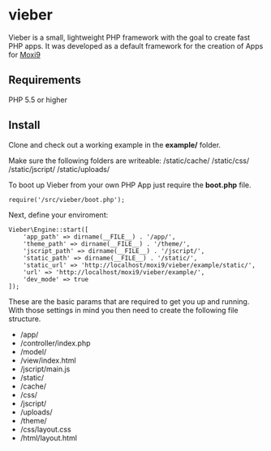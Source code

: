 vieber
======

Vieber is a small, lightweight PHP framework with the goal to create fast PHP apps. It was developed as a default framework
for the creation of Apps for [Moxi9](http://moxi9.com/)

## Requirements

PHP 5.5 or higher

## Install

Clone and check out a working example in the **example/** folder.

Make sure the following folders are writeable:
 /static/cache/
 /static/css/
 /static/jscript/
 /static/uploads/

To boot up Vieber from your own PHP App just require the **boot.php** file.
```
require('/src/vieber/boot.php');
```

Next, define your enviroment:
```
Vieber\Engine::start([
	'app_path' => dirname(__FILE__) . '/app/',
	'theme_path' => dirname(__FILE__) . '/theme/',
	'jscript_path' => dirname(__FILE__) . '/jscript/',
	'static_path' => dirname(__FILE__) . '/static/',
	'static_url' => 'http://localhost/moxi9/vieber/example/static/',
	'url' => 'http://localhost/moxi9/vieber/example/',
	'dev_mode' => true
]);
```

These are the basic params that are required to get you up and running. With those settings in mind you then
need to create the following file structure.
* /app/
 * /controller/index.php
 * /model/
 * /view/index.html
* /jscript/main.js
* /static/
 * /cache/
 * /css/
 * /jscript/
 * /uploads/
* /theme/
 * /css/layout.css
 * /html/layout.html
